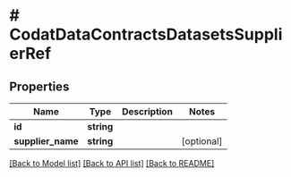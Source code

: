 # # CodatDataContractsDatasetsSupplierRef

## Properties

Name | Type | Description | Notes
------------ | ------------- | ------------- | -------------
**id** | **string** |  |
**supplier_name** | **string** |  | [optional]

[[Back to Model list]](../../README.md#models) [[Back to API list]](../../README.md#endpoints) [[Back to README]](../../README.md)
